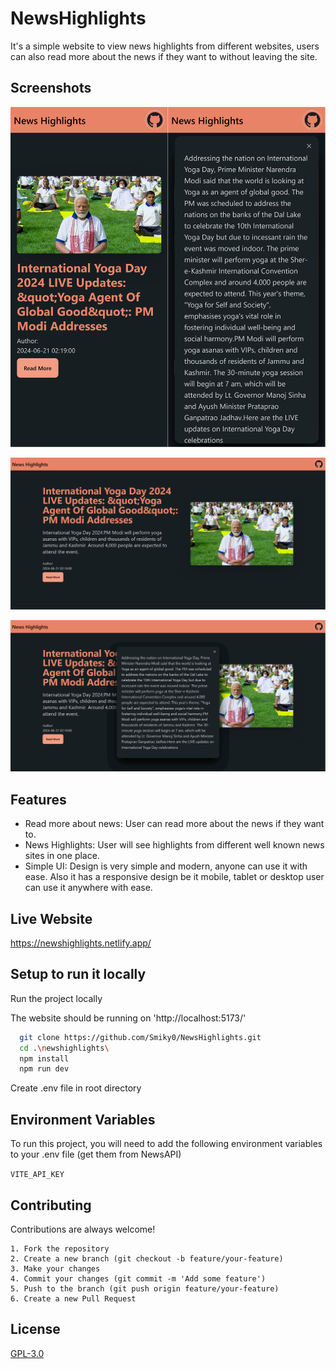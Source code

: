 # NewsHighlights

It's a simple website to view news highlights from different websites, users can also read more about the news if they want to without leaving the site.

## Screenshots

![App Screenshot](screenshots/ss1.png?raw=true)

![App Screenshot](screenshots/ss3.png?raw=true)

![App Screenshot](screenshots/ss4.png?raw=true)

## Features

-   Read more about news: User can read more about the news if they want to.
-   News Highlights: User will see highlights from different well known news sites in one place.
-   Simple UI: Design is very simple and modern, anyone can use it with ease. Also it has a responsive design be it mobile, tablet or desktop user can use it anywhere with ease.

## Live Website

https://newshighlights.netlify.app/

## Setup to run it locally

Run the project locally

The website should be running on 'http://localhost:5173/'

```bash
  git clone https://github.com/Smiky0/NewsHighlights.git
  cd .\newshighlights\
  npm install
  npm run dev
```

Create .env file in root directory

## Environment Variables

To run this project, you will need to add the following environment variables to your .env file (get them from NewsAPI)

`VITE_API_KEY`

## Contributing

Contributions are always welcome!

    1. Fork the repository
    2. Create a new branch (git checkout -b feature/your-feature)
    3. Make your changes
    4. Commit your changes (git commit -m 'Add some feature')
    5. Push to the branch (git push origin feature/your-feature)
    6. Create a new Pull Request

## License

[GPL-3.0](https://choosealicense.com/licenses/gpl-3.0/)
